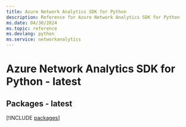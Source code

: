 ```yaml
---
title: Azure Network Analytics SDK for Python
description: Reference for Azure Network Analytics SDK for Python
ms.date: 04/30/2024
ms.topic: reference
ms.devlang: python
ms.service: networkanalytics
---
```

# Azure Network Analytics SDK for Python - latest
## Packages - latest
[!INCLUDE [packages](network-analytics-index.md)]